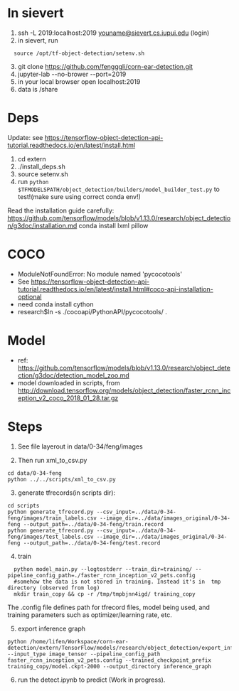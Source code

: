In sievert
==========

1. ssh -L 2019:localhost:2019 youname@sievert.cs.iupui.edu (login)
2. in sievert, run
  ```
    source /opt/tf-object-detection/setenv.sh
  ```
3. git clone https://github.com/fengggli/corn-ear-detection.git
4. jupyter-lab --no-brower --port=2019
5. in your local browser open localhost:2019
6. data is /share

Deps
=========
Update: see https://tensorflow-object-detection-api-tutorial.readthedocs.io/en/latest/install.html
1. cd extern
1. ./install_deps.sh
2. source setenv.sh
3. run ``python $TFMODELSPATH/object_detection/builders/model_builder_test.py`` to test!(make sure using correct conda env!)

Read the installation guide carefully:
  https://github.com/tensorflow/models/blob/v1.13.0/research/object_detection/g3doc/installation.md
conda install lxml pillow

COCO
=========
* ModuleNotFoundError: No module named 'pycocotools'
* See https://tensorflow-object-detection-api-tutorial.readthedocs.io/en/latest/install.html#coco-api-installation-optional
* need conda install cython
* research$ln -s ./cocoapi/PythonAPI/pycocotools/ .


Model
===========

* ref: https://github.com/tensorflow/models/blob/v1.13.0/research/object_detection/g3doc/detection_model_zoo.md
* model downloaded in scripts, from http://download.tensorflow.org/models/object_detection/faster_rcnn_inception_v2_coco_2018_01_28.tar.gz

Steps
===========
1. See file layerout in data/0-34/feng/images

2. Then run xml_to_csv.py 
  ```
  cd data/0-34-feng
  python ../../scripts/xml_to_csv.py
  ```

3. generate tfrecords(in scripts dir):
  ```
  cd scripts
  python generate_tfrecord.py --csv_input=../data/0-34-feng/images/train_labels.csv --image_dir=../data/images_original/0-34-feng --output_path=../data/0-34-feng/train.record
  python generate_tfrecord.py --csv_input=../data/0-34-feng/images/test_labels.csv --image_dir=../data/images_original/0-34-feng --output_path=../data/0-34-feng/test.record
  ```

4. train
```shell
  python model_main.py --logtostderr --train_dir=training/ --pipeline_config_path=./faster_rcnn_inception_v2_pets.config
  #somehow the data is not stored in training. Instead it's in  tmp directory (observed from log)
  mkdir train_copy && cp -r /tmp/tmpbjnn4igd/ training_copy
```

The .config file defines path for tfrecord files, model being used, and training parameters such as optimizer/learning rate, etc.

5. export inference graph 
  ```
  python /home/lifen/Workspace/corn-ear-detection/extern/TensorFlow/models/research/object_detection/export_inference_graph.py --input_type image_tensor --pipeline_config_path faster_rcnn_inception_v2_pets.config --trained_checkpoint_prefix training_copy/model.ckpt-2000 --output_directory inference_graph
  ```

6. run the detect.ipynb to predict (Work in progress).

